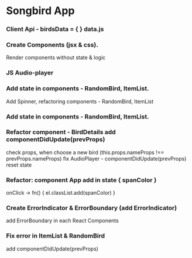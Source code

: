 # Songbird App

### Client Api - birdsData = { } data.js

### Create Components (jsx & css).
Render components without state & logic

### JS Audio-player

### Add state in components - RandomBird, ItemList. 
Add Spinner, refactoring components - RandomBird, ItemList

### Add state in components - RandomBird, ItemList. 

### Refactor component - BirdDetails add componentDidUpdate(prevProps)
check props, when choose a new bird (this.props.nameProps !== prevProps.nameProps)
fix AudioPlayer - componentDidUpdate(prevProps) reset state

### Refactor: component App add in state { spanColor }
onClick -> fn() { el.classList.add(spanColor) }

### Create ErrorIndicator & ErrorBoundary (add ErrorIndicator)
add ErrorBoundary in each React Components

### Fix error in ItemList & RandomBird
add componentDidUpdate(prevProps)